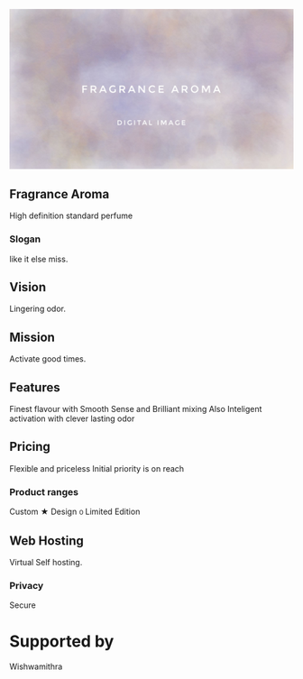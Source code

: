![read || sense perfume.cmsl](fragrance.jpeg)

## Fragrance Aroma
High definition standard perfume

### Slogan
like it else miss.

## Vision
Lingering odor.

## Mission
Activate good times.

## Features
Finest flavour with 
Smooth Sense and 
Brilliant mixing Also 
Inteligent activation with 
clever lasting odor

## Pricing
Flexible and priceless
Initial priority is on reach

### Product ranges
Custom ★ 
Design ൦ 
Limited Edition

## Web Hosting
Virtual Self hosting.

### Privacy
Secure

# Supported by
Wishwamithra
